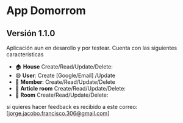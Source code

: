 # App Domorrom
## Versión 1.1.0

Aplicación aun en desarollo y por testear.
Cuenta con las siguientes caracteristicas
- :house: **House** Create/Read/Update/Delete:
- :smile: **User**: Create [Google/Email] /Update
- :two_men_holding_hands:	**Member**: Create/Read/Update/Delete
- :bell: **Article room** Create/Read/Update/Delete: 
- :department_store: **Room** Create/Read/Update/Delete:


sí quieres hacer feedback es recibido a este correo: [jorge.jacobo.francisco.306@gmail.com]
